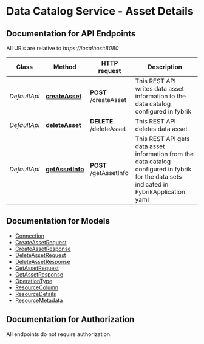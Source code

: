 # Data Catalog Service - Asset Details

<a name="documentation-for-api-endpoints"></a>
## Documentation for API Endpoints

All URIs are relative to *https://localhost:8080*

Class | Method | HTTP request | Description
------------ | ------------- | ------------- | -------------
*DefaultApi* | [**createAsset**](Apis/DefaultApi.md#createasset) | **POST** /createAsset | This REST API writes data asset information to the data catalog configured in fybrik
*DefaultApi* | [**deleteAsset**](Apis/DefaultApi.md#deleteasset) | **DELETE** /deleteAsset | This REST API deletes data asset
*DefaultApi* | [**getAssetInfo**](Apis/DefaultApi.md#getassetinfo) | **POST** /getAssetInfo | This REST API gets data asset information from the data catalog configured in fybrik for the data sets indicated in FybrikApplication yaml


<a name="documentation-for-models"></a>
## Documentation for Models

 - [Connection](Models/Connection.md)
 - [CreateAssetRequest](Models/CreateAssetRequest.md)
 - [CreateAssetResponse](Models/CreateAssetResponse.md)
 - [DeleteAssetRequest](Models/DeleteAssetRequest.md)
 - [DeleteAssetResponse](Models/DeleteAssetResponse.md)
 - [GetAssetRequest](Models/GetAssetRequest.md)
 - [GetAssetResponse](Models/GetAssetResponse.md)
 - [OperationType](Models/OperationType.md)
 - [ResourceColumn](Models/ResourceColumn.md)
 - [ResourceDetails](Models/ResourceDetails.md)
 - [ResourceMetadata](Models/ResourceMetadata.md)


<a name="documentation-for-authorization"></a>
## Documentation for Authorization

All endpoints do not require authorization.
